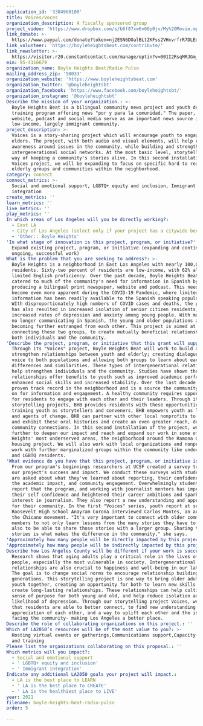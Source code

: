 ```yaml
---
application_id: '3384960100'
title: Voices/Voces
organization_description: A fiscally sponsored group
project_video: 'https://www.dropbox.com/s/b6f87xw6v60p0jv/My%20Movie.mp4?dl=0'
link_donate: >-
  https://www.paypal.com/donate?token=nj2ESN6DOalBLtZKFss2VHxvrfrR7DLEq4n3yBmblkOaPbHSfznHCtMIrsyL6LLaXE_ztfisOT7HC5Y2
link_volunteer: 'https://boyleheightsbeat.com/contribute/'
link_newsletter: >-
  https://visitor.r20.constantcontact.com/manage/optin?v=001I2RsqMRJGm_Os94HkTxBTNPHEm2FeBU_LYdGlgKWZQj0horGdZahUFD-R71PAS61biDHSTYqcgPkz6Ig5qD123-9Mwy6lEMOCDg7UYW8NB4K9g1QoB4zi8KH3UqjYnVCYqZojV9LlZybxYcmvwlZtxHt548os77PNC-psLnkgB-0hBrF77SteA%3D%3D
ein: 95-4116679
organization_name: Boyle Heights Beat/Radio Pulso
mailing_address_zip: '90033'
organization_website: 'https://www.boyleheightsbeat.com'
organization_twitter: '@boyleheightsbt'
organization_facebook: 'https://www.facebook.com/boyleheightsbt/'
organization_instagram: '@boyleheightsbt'
Describe the mission of your organization.: >-
  Boyle Heights Beat is a bilingual community news project and youth development
  training program offering news "por y para la comunidad." The paper, its
  website, podcast and social media serve as an important news source in a
  low-income, largely immigrant community.
project_description: >-
  Voices is a story-sharing project which will encourage youth to engage with
  elders. The project, with both audio and visual elements, will help raise
  awareness around issues in the community, while building and strengthening
  intergenerational social networks. At the most basic level, storytelling is a
  way of keeping a community's stories alive. In this second installation of our
  Voices project, we will be expanding to focus on specific hard to reach
  elderly groups and communities within the neighborhood.
category: connect
connect_metrics: >-
  Social and emotional support, LGBTQ+ equity and inclusion, Immigrant
  integration
create_metrics: ''
learn_metrics: ''
live_metrics: ''
play_metrics: ''
In which areas of Los Angeles will you be directly working?:
  - East LA
  - City of Los Angeles (select only if your project has a citywide benefit)
  - 'Other:: Boyle Heights'
'In what stage of innovation is this project, program, or initiative?': >-
  Expand existing project, program, or initiative (expanding and continuing
  ongoing, successful work)
What is the problem that you are seeking to address?: >-
  Boyle Heights is a neighborhood in East Los Angeles with nearly 100,000
  residents. Sixty-two percent of residents are low-income, with 62% also having
  limited English proficiency. Over the past decade, Boyle Heights Beat has
  catered to much of the community's need for information in Spanish by
  producing a bilingual print newspaper, website and podcast. This need has
  become even more apparent during the COVID-19 Pandemic, where limited
  information has been readily available to the Spanish speaking population.
  WIth disproportionately high numbers of COVID cases and deaths, the pandemic
  has also resulted in increased isolation of senior citizen residents, and
  increased rates of depression and anxiety among young people. With many youth
  no longer communicating in Spanish, the young and older populations are
  becoming further estranged from each other. This project is aimed at
  connecting these two groups, to create mutually beneficial relationships for
  both individuals and the community.
'Describe the project, program, or initiative that this grant will support to address the problem identified.': >-
  Through its "Voices" project, Boyle Heights Beat will work to build and
  strengthen relationships between youth and elderly; creating dialogues, giving
  voice to both populations and allowing both groups to learn about each other's
  differences and similarities. These types of intergenerational relationships
  help strengthen individuals and the community. Studies have shown these
  relationships offer benefits to youth such as improved academic performance,
  enhanced social skills and increased stability. Over the last decade BHB has a
  proven track record in the neighborhood and is a source the community relies
  on for information and engagement. A healthy community requires opportunities
  for residents to engage with each other and their leaders. Through its
  storytelling projects, BHB provides residents with these opportunities. By
  training youth as storytellers and conveners, BHB empowers youth as leaders
  and agents of change. BHB can partner with other local nonprofits to publish
  and exhibit these oral histories and create an even greater reach, deepening
  community connections. In this second installation of the project, we will go
  further to deepen our impact and reach and expand our work in some of Boyle
  Heights' most underserved areas, the neighborhood around the Ramona Gardens
  housing project. We will also work with local organizations and nonprofits who
  work with further marginalized groups within the community like undocumented
  and LGBTQ residents.
'What evidence do you have that this project, program, or initiative is or will be successful, and how will you define and measure success?': >-
  From our program's beginnings researchers at UCSF created a survey to measure
  our project's success and impact. We conduct these surveys with students, who
  are asked about what they've learned about reporting, their confidence levels,
  the academic impact, and community engagement. Overwhelmingly students self
  report that the program, and working with journalist mentors has improved
  their self confidence and heightened their career ambitions and sparked an
  interest in journalism. They also report a new understanding and appreciation
  for their community. In the first "Voices" series, youth report at senior at
  Roosevelt High School Anayram Corona interviewed Carlos Montes, an activist in
  the Chicano movement. "It's very important to connect with older community
  members to not only learn lessons from the many stories they have to tell, but
  also to be able to share those stories with a larger group. Sharing those
  stories is what makes the difference in the community," she says.
'Approximately how many people will be directly impacted by this project, program, or initiative?': '10000'
'Approximately how many people will be indirectly impacted by this project, program, or initiative?': '100000'
Describe how Los Angeles County will be different if your work is successful.: >-
  Research shows that aging adults play a critical role in the lives of young
  people, especially the most vulnerable in society. Intergenerational
  relationships are also crucial to happiness and well-being in our later years.
  The goal is to change social norms to encourage relationship building between
  generations. This storytelling project is one way to bring older adults and
  youth together, creating an opportunity for both to learn new skills and help
  create long-lasting relationships. These relationships can help cultivate a
  sense of purpose for both young and old, and help reduce isolation and the
  likelihood of depression. Through our storytelling project Voices, we hope
  that residents are able to better connect, to find new understanding and
  appreciation of each other, and a way to uplift each other and the issues
  facing the community- making Los Angeles a better place.
Describe the role of collaborating organizations on this project.: ''
Which of LA2050’s resources will be of the most value to you?: >-
  Hosting virtual events or gatherings,Communications support,Capacity-building
  and training
Please list the organizations collaborating on this proposal.: ''
Which metrics will you impact?:
  - Social and emotional support
  - ' LGBTQ+ equity and inclusion'
  - ' Immigrant integration'
Indicate any additional LA2050 goals your project will impact.:
  - LA is the best place to LEARN
  - ' LA is the best place to CREATE'
  - ' LA is the healthiest place to LIVE'
year: 2021
filename: boyle-heights-beat-radio-pulso
order: 5

---
```

